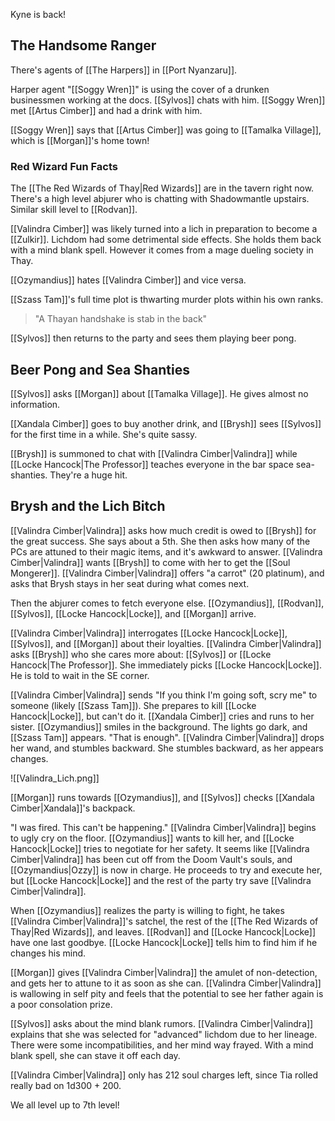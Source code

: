 Kyne is back!
## The Handsome Ranger
There's agents of [[The Harpers]] in [[Port Nyanzaru]].

Harper agent "[[Soggy Wren]]" is using the cover of a drunken businessmen working at the docs. [[Sylvos]] chats with him. [[Soggy Wren]] met [[Artus Cimber]] and had a drink with him.

[[Soggy Wren]] says that [[Artus Cimber]] was going to [[Tamalka Village]], which is [[Morgan]]'s home town!

### Red Wizard Fun Facts
The [[The Red Wizards of Thay|Red Wizards]] are in the tavern right now. There's a high level abjurer who is chatting with Shadowmantle upstairs. Similar skill level to [[Rodvan]].

[[Valindra Cimber]] was likely turned into a lich in preparation to become a [[Zulkir]]. Lichdom had some detrimental side effects. She holds them back with a mind blank spell. However it comes from a mage dueling society in Thay.

[[Ozymandius]] hates [[Valindra Cimber]] and vice versa.

[[Szass Tam]]'s full time plot is thwarting murder plots within his own ranks.

> "A Thayan handshake is stab in the back"

[[Sylvos]] then returns to the party and sees them playing beer pong.

## Beer Pong and Sea Shanties
[[Sylvos]] asks [[Morgan]] about [[Tamalka Village]]. He gives almost no information.

[[Xandala Cimber]] goes to buy another drink, and [[Brysh]] sees [[Sylvos]] for the first time in a while. She's quite sassy.

[[Brysh]] is summoned to chat with [[Valindra Cimber|Valindra]] while [[Locke Hancock|The Professor]] teaches everyone in the bar space sea-shanties. They're a huge hit.

## Brysh and the Lich Bitch
[[Valindra Cimber|Valindra]] asks how much credit is owed to [[Brysh]] for the great success. She says about a 5th. She then asks how many of the PCs are attuned to their magic items, and it's awkward to answer. [[Valindra Cimber|Valindra]] wants [[Brysh]] to come with her to get the [[Soul Mongerer]]. [[Valindra Cimber|Valindra]] offers "a carrot" (20 platinum), and asks that Brysh stays in her seat during what comes next.

Then the abjurer comes to fetch everyone else. [[Ozymandius]], [[Rodvan]], [[Sylvos]], [[Locke Hancock|Locke]], and [[Morgan]] arrive.

[[Valindra Cimber|Valindra]] interrogates [[Locke Hancock|Locke]], [[Sylvos]], and [[Morgan]] about their loyalties. [[Valindra Cimber|Valindra]] asks [[Brysh]] who she cares more about: [[Sylvos]] or [[Locke Hancock|The Professor]]. She immediately picks [[Locke Hancock|Locke]]. He is told to wait in the SE corner.

[[Valindra Cimber|Valindra]] sends "If you think I'm going soft, scry me" to someone (likely [[Szass Tam]]). She prepares to kill [[Locke Hancock|Locke]], but can't do it. [[Xandala Cimber]] cries and runs to her sister. [[Ozymandius]] smiles in the background. The lights go dark, and [[Szass Tam]] appears. "That is enough". [[Valindra Cimber|Valindra]] drops her wand, and stumbles backward. She stumbles backward, as her appears changes.

![[Valindra_Lich.png]]

[[Morgan]] runs towards [[Ozymandius]], and [[Sylvos]] checks [[Xandala Cimber|Xandala]]'s backpack.

"I was fired. This can't be happening." [[Valindra Cimber|Valindra]] begins to ugly cry on the floor. [[Ozymandius]] wants to kill her, and [[Locke Hancock|Locke]] tries to negotiate for her safety. It seems like [[Valindra Cimber|Valindra]] has been cut off from the Doom Vault's souls, and [[Ozymandius|Ozzy]] is now in charge. He proceeds to try and execute her, but [[Locke Hancock|Locke]] and the rest of the party try save [[Valindra Cimber|Valindra]].

When [[Ozymandius]] realizes the party is willing to fight, he takes [[Valindra Cimber|Valindra]]'s satchel, the rest of the [[The Red Wizards of Thay|Red Wizards]], and leaves. [[Rodvan]] and [[Locke Hancock|Locke]] have one last goodbye. [[Locke Hancock|Locke]] tells him to find him if he changes his mind.

[[Morgan]] gives [[Valindra Cimber|Valindra]] the amulet of non-detection, and gets her to attune to it as soon as she can. [[Valindra Cimber|Valindra]] is wallowing in self pity and feels that the potential to see her father again is a poor consolation prize.

[[Sylvos]] asks about the mind blank rumors. [[Valindra Cimber|Valindra]] explains that she was selected for "advanced" lichdom due to her lineage. There were some incompatibilities, and her mind way frayed. With a mind blank spell, she can stave it off each day.

[[Valindra Cimber|Valindra]] only has 212 soul charges left, since Tia rolled really bad on 1d300 + 200.

We all level up to 7th level!
